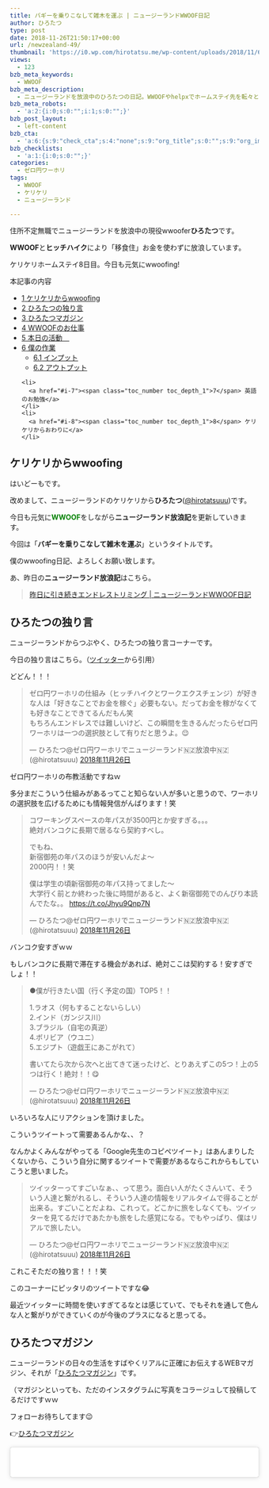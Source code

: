 ```yaml
---
title: バギーを乗りこなして雑木を運ぶ | ニュージーランドWWOOF日記
author: ひろたつ
type: post
date: 2018-11-26T21:50:17+00:00
url: /newzealand-49/
thumbnail: 'https://i0.wp.com/hirotatsu.me/wp-content/uploads/2018/11/67189833ff67dd0d449a7fd2cc80e044.png?fit=304%2C171&ssl=1'
views:
  - 123
bzb_meta_keywords:
  - WWOOF
bzb_meta_description:
  - ニュージーランドを放浪中のひろたつの日記。WWOOFやhelpxでホームステイ先を転々とし、ヒッチハイクで移動する。今日も元気にwwoofing！
bzb_meta_robots:
  - 'a:2:{i:0;s:0:"";i:1;s:0:"";}'
bzb_post_layout:
  - left-content
bzb_cta:
  - 'a:6:{s:9:"check_cta";s:4:"none";s:9:"org_title";s:0:"";s:9:"org_image";s:0:"";s:11:"org_content";s:0:"";s:15:"org_button_text";s:0:"";s:14:"org_button_url";s:0:"";}'
bzb_checklists:
  - 'a:1:{i:0;s:0:"";}'
categories:
  - ゼロ円ワーホリ
tags:
  - WWOOF
  - ケリケリ
  - ニュージーランド

---
```

住所不定無職でニュージーランドを放浪中の現役wwoofer**ひろたつ**です。
  
**WWOOF**と**ヒッチハイク**により「移食住」お金を使わずに放浪しています。
  
ケリケリホームステイ8日目。今日も元気にwwoofing!

<!--more-->

<div id="toc_container" class="toc_transparent no_bullets">
  <p class="toc_title">
    本記事の内容
  </p>
  
  <ul class="toc_list">
    <li>
      <a href="#wwoofing"><span class="toc_number toc_depth_1">1</span> ケリケリからwwoofing</a>
    </li>
    <li>
      <a href="#i"><span class="toc_number toc_depth_1">2</span> ひろたつの独り言</a>
    </li>
    <li>
      <a href="#i-2"><span class="toc_number toc_depth_1">3</span> ひろたつマガジン</a>
    </li>
    <li>
      <a href="#WWOOF"><span class="toc_number toc_depth_1">4</span> WWOOFのお仕事</a>
    </li>
    <li>
      <a href="#i-3"><span class="toc_number toc_depth_1">5</span> 本日の活動　</a>
    </li>
    <li>
      <a href="#i-4"><span class="toc_number toc_depth_1">6</span> 僕の作業</a><ul>
        <li>
          <a href="#i-5"><span class="toc_number toc_depth_2">6.1</span> インプット</a>
        </li>
        <li>
          <a href="#i-6"><span class="toc_number toc_depth_2">6.2</span> アウトプット</a>
        </li>
      </ul>
    </li>
    
    <li>
      <a href="#i-7"><span class="toc_number toc_depth_1">7</span> 英語のお勉強</a>
    </li>
    <li>
      <a href="#i-8"><span class="toc_number toc_depth_1">8</span> ケリケリからおわりに</a>
    </li>
  </ul>
</div>

## <span id="wwoofing">ケリケリからwwoofing</span>

はいどーもです。
  
改めまして、ニュージーランドのケリケリから**ひろたつ**</a>(<a href="https://twitter.com/hirotatsuuu" rel="noopener" target="_blank">@hirotatsuuu</a>)です。
  
今日も元気に<span style="color: green; font-weight: bold;">WWOOF</span>をしながら**ニュージーランド放浪記**を更新していきます。

今回は「**バギーを乗りこなして雑木を運ぶ**」というタイトルです。

僕のwwoofing日記、よろしくお願い致します。

あ、昨日の**ニュージーランド放浪記**はこちら。

<blockquote class="wp-embedded-content" data-secret="mKBGeYGHpX">
  <p>
    <a href="https://hirotatsu.me/newzealand-48/">昨日に引き続きエンドレストリミング | ニュージーランドWWOOF日記</a>
  </p>
</blockquote>

<iframe class="wp-embedded-content" sandbox="allow-scripts" security="restricted" style="position: absolute; clip: rect(1px, 1px, 1px, 1px);" src="https://hirotatsu.me/newzealand-48/embed/#?secret=mKBGeYGHpX" data-secret="mKBGeYGHpX" width="500" height="282" title="&#8220;昨日に引き続きエンドレストリミング | ニュージーランドWWOOF日記&#8221; &#8212; 世界のひろたつから" frameborder="0" marginwidth="0" marginheight="0" scrolling="no"></iframe>

## <span id="i">ひろたつの独り言</span>

ニュージーランドからつぶやく、ひろたつの独り言コーナーです。

今日の独り言はこちら。（<a href="https://twitter.com/hirotatsuuu" rel="noopener" target="_blank">ツイッター</a>から引用）

どどん！！！

<blockquote class="twitter-tweet" data-lang="ja">
  <p lang="ja" dir="ltr">
    ゼロ円ワーホリの仕組み（ヒッチハイクとワークエクスチェンジ）が好きな人は「好きなことでお金を稼ぐ」必要もない。だってお金を稼がなくても好きなことできてるんだもん笑<br />もちろんエンドレスでは難しいけど、この瞬間を生きるんだったらゼロ円ワーホリは一つの選択肢として有りだと思うよ。😌
  </p>
  
  <p>
    &mdash; ひろたつ@ゼロ円ワーホリでニュージーランド🇳🇿放浪中🇳🇿 (@hirotatsuuu) <a href="https://twitter.com/hirotatsuuu/status/1066861119531245568?ref_src=twsrc%5Etfw">2018年11月26日</a>
  </p>
</blockquote>



ゼロ円ワーホリの布教活動ですねｗ
  
多分まだこういう仕組みがあるってこと知らない人が多いと思うので、ワーホリの選択肢を広げるためにも情報発信がんばります！笑

<blockquote class="twitter-tweet" data-lang="ja">
  <p lang="ja" dir="ltr">
    コワーキングスペースの年パスが3500円とか安すぎる。。。<br />絶対バンコクに長期で居るなら契約すべし。
  </p>
  
  <p>
    でもね、<br />新宿御苑の年パスのほうが安いんだよ〜<br />2000円！！笑
  </p>
  
  <p>
    僕は学生の頃新宿御苑の年パス持ってました〜<br />大学行く前とか終わった後に時間があると、よく新宿御苑でのんびり本読んでたな。。 <a href="https://t.co/Jhyu9Qnp7N">https://t.co/Jhyu9Qnp7N</a>
  </p>
  
  <p>
    &mdash; ひろたつ@ゼロ円ワーホリでニュージーランド🇳🇿放浪中🇳🇿 (@hirotatsuuu) <a href="https://twitter.com/hirotatsuuu/status/1066915596531523584?ref_src=twsrc%5Etfw">2018年11月26日</a>
  </p>
</blockquote>



バンコク安すぎｗｗ
  
もしバンコクに長期で滞在する機会があれば、絶対ここは契約する！安すぎでしょ！！

<blockquote class="twitter-tweet" data-lang="ja">
  <p lang="ja" dir="ltr">
    ●僕が行きたい国（行く予定の国）TOP5！！
  </p>
  
  <p>
    1.ラオス（何もすることないらしい）<br />2.インド（ガンジス川）<br />3.ブラジル（自宅の真逆）<br />4.ボリビア（ウユニ）<br />5.エジプト（遊戯王にあこがれて）
  </p>
  
  <p>
    書いてたら次から次へと出てきて迷ったけど、とりあえずこの5つ！上の5つは行く！絶対！！😋
  </p>
  
  <p>
    &mdash; ひろたつ@ゼロ円ワーホリでニュージーランド🇳🇿放浪中🇳🇿 (@hirotatsuuu) <a href="https://twitter.com/hirotatsuuu/status/1066920547794116610?ref_src=twsrc%5Etfw">2018年11月26日</a>
  </p>
</blockquote>



いろいろな人にリアクションを頂けました。
  
こういうツイートって需要あるんかな、、？
  
なんかよくみんながやってる「Google先生のコピペツイート」はあんまりしたくないから、こういう自分に関するツイートで需要があるならこれからもしていこうと思いました。

<blockquote class="twitter-tweet" data-lang="ja">
  <p lang="ja" dir="ltr">
    ツイッターってすごいなぁ、、って思う。面白い人がたくさんいて、そういう人達と繋がれるし、そういう人達の情報をリアルタイムで得ることが出来る。すごいことだよね、これって。どこかに旅をしなくても、ツイッターを見てるだけであたかも旅をした感覚になる。でもやっぱり、僕はリアルで旅したい。
  </p>
  
  <p>
    &mdash; ひろたつ@ゼロ円ワーホリでニュージーランド🇳🇿放浪中🇳🇿 (@hirotatsuuu) <a href="https://twitter.com/hirotatsuuu/status/1066993272382357504?ref_src=twsrc%5Etfw">2018年11月26日</a>
  </p>
</blockquote>



これこそただの独り言！！！笑
  
このコーナーにピッタリのツイートですな😂
  
最近ツイッターに時間を使いすぎてるなとは感じていて、でもそれを通して色んな人と繋がりができていくのが今後のプラスになると思ってる。

## <span id="i-2">ひろたつマガジン</span>

ニュージーランドの日々の生活をすばやくリアルに正確にお伝えするWEBマガジン、それが「<a href="https://www.instagram.com/hirotatsu_mag" rel="noopener" target="_blank">ひろたつマガジン</a>」です。
  
（マガジンといっても、ただのインスタグラムに写真をコラージュして投稿してるだけですｗｗ

フォローお待ちしてます😉
  
👉<a href="https://www.instagram.com/hirotatsu_mag" rel="noopener" target="_blank">ひろたつマガジン</a>

<blockquote class="instagram-media" data-instgrm-permalink="https://www.instagram.com/p/Bq4XKR6gygv/?utm_source=ig_embed&utm_medium=loading" data-instgrm-version="12" style=" background:#FFF; border:0; border-radius:3px; box-shadow:0 0 1px 0 rgba(0,0,0,0.5),0 1px 10px 0 rgba(0,0,0,0.15); margin: 1px; max-width:540px; min-width:326px; padding:0; width:99.375%; width:-webkit-calc(100% - 2px); width:calc(100% - 2px);">
  <div style="padding:16px;">
    <a href="https://www.instagram.com/p/Bq4XKR6gygv/?utm_source=ig_embed&utm_medium=loading" style=" background:#FFFFFF; line-height:0; padding:0 0; text-align:center; text-decoration:none; width:100%;" target="_blank"> </p> 
    
    <div style=" display: flex; flex-direction: row; align-items: center;">
      <div style="background-color: #F4F4F4; border-radius: 50%; flex-grow: 0; height: 40px; margin-right: 14px; width: 40px;">
      </div>
      
      <div style="display: flex; flex-direction: column; flex-grow: 1; justify-content: center;">
        <div style=" background-color: #F4F4F4; border-radius: 4px; flex-grow: 0; height: 14px; margin-bottom: 6px; width: 100px;">
        </div>
        
        <div style=" background-color: #F4F4F4; border-radius: 4px; flex-grow: 0; height: 14px; width: 60px;">
        </div>
      </div>
    </div>
    
    <div style="padding: 19% 0;">
    </div>
    
    <div style="display:block; height:50px; margin:0 auto 12px; width:50px;">
      <svg width="50px" height="50px" viewBox="0 0 60 60" version="1.1" xmlns="https://www.w3.org/2000/svg" xmlns:xlink="https://www.w3.org/1999/xlink"><g stroke="none" stroke-width="1" fill="none" fill-rule="evenodd"><g transform="translate(-511.000000, -20.000000)" fill="#000000"><g><path d="M556.869,30.41 C554.814,30.41 553.148,32.076 553.148,34.131 C553.148,36.186 554.814,37.852 556.869,37.852 C558.924,37.852 560.59,36.186 560.59,34.131 C560.59,32.076 558.924,30.41 556.869,30.41 M541,60.657 C535.114,60.657 530.342,55.887 530.342,50 C530.342,44.114 535.114,39.342 541,39.342 C546.887,39.342 551.658,44.114 551.658,50 C551.658,55.887 546.887,60.657 541,60.657 M541,33.886 C532.1,33.886 524.886,41.1 524.886,50 C524.886,58.899 532.1,66.113 541,66.113 C549.9,66.113 557.115,58.899 557.115,50 C557.115,41.1 549.9,33.886 541,33.886 M565.378,62.101 C565.244,65.022 564.756,66.606 564.346,67.663 C563.803,69.06 563.154,70.057 562.106,71.106 C561.058,72.155 560.06,72.803 558.662,73.347 C557.607,73.757 556.021,74.244 553.102,74.378 C549.944,74.521 548.997,74.552 541,74.552 C533.003,74.552 532.056,74.521 528.898,74.378 C525.979,74.244 524.393,73.757 523.338,73.347 C521.94,72.803 520.942,72.155 519.894,71.106 C518.846,70.057 518.197,69.06 517.654,67.663 C517.244,66.606 516.755,65.022 516.623,62.101 C516.479,58.943 516.448,57.996 516.448,50 C516.448,42.003 516.479,41.056 516.623,37.899 C516.755,34.978 517.244,33.391 517.654,32.338 C518.197,30.938 518.846,29.942 519.894,28.894 C520.942,27.846 521.94,27.196 523.338,26.654 C524.393,26.244 525.979,25.756 528.898,25.623 C532.057,25.479 533.004,25.448 541,25.448 C548.997,25.448 549.943,25.479 553.102,25.623 C556.021,25.756 557.607,26.244 558.662,26.654 C560.06,27.196 561.058,27.846 562.106,28.894 C563.154,29.942 563.803,30.938 564.346,32.338 C564.756,33.391 565.244,34.978 565.378,37.899 C565.522,41.056 565.552,42.003 565.552,50 C565.552,57.996 565.522,58.943 565.378,62.101 M570.82,37.631 C570.674,34.438 570.167,32.258 569.425,30.349 C568.659,28.377 567.633,26.702 565.965,25.035 C564.297,23.368 562.623,22.342 560.652,21.575 C558.743,20.834 556.562,20.326 553.369,20.18 C550.169,20.033 549.148,20 541,20 C532.853,20 531.831,20.033 528.631,20.18 C525.438,20.326 523.257,20.834 521.349,21.575 C519.376,22.342 517.703,23.368 516.035,25.035 C514.368,26.702 513.342,28.377 512.574,30.349 C511.834,32.258 511.326,34.438 511.181,37.631 C511.035,40.831 511,41.851 511,50 C511,58.147 511.035,59.17 511.181,62.369 C511.326,65.562 511.834,67.743 512.574,69.651 C513.342,71.625 514.368,73.296 516.035,74.965 C517.703,76.634 519.376,77.658 521.349,78.425 C523.257,79.167 525.438,79.673 528.631,79.82 C531.831,79.965 532.853,80.001 541,80.001 C549.148,80.001 550.169,79.965 553.369,79.82 C556.562,79.673 558.743,79.167 560.652,78.425 C562.623,77.658 564.297,76.634 565.965,74.965 C567.633,73.296 568.659,71.625 569.425,69.651 C570.167,67.743 570.674,65.562 570.82,62.369 C570.966,59.17 571,58.147 571,50 C571,41.851 570.966,40.831 570.82,37.631"></path></g></g></g></svg>
    </div>
    
    <div style="padding-top: 8px;">
      <div style=" color:#3897f0; font-family:Arial,sans-serif; font-size:14px; font-style:normal; font-weight:550; line-height:18px;">
        View this post on Instagram
      </div>
    </div>
    
    <div style="padding: 12.5% 0;">
    </div>
    
    <div style="display: flex; flex-direction: row; margin-bottom: 14px; align-items: center;">
      <div>
        <div style="background-color: #F4F4F4; border-radius: 50%; height: 12.5px; width: 12.5px; transform: translateX(0px) translateY(7px);">
        </div>
        
        <div style="background-color: #F4F4F4; height: 12.5px; transform: rotate(-45deg) translateX(3px) translateY(1px); width: 12.5px; flex-grow: 0; margin-right: 14px; margin-left: 2px;">
        </div>
        
        <div style="background-color: #F4F4F4; border-radius: 50%; height: 12.5px; width: 12.5px; transform: translateX(9px) translateY(-18px);">
        </div>
      </div>
      
      <div style="margin-left: 8px;">
        <div style=" background-color: #F4F4F4; border-radius: 50%; flex-grow: 0; height: 20px; width: 20px;">
        </div>
        
        <div style=" width: 0; height: 0; border-top: 2px solid transparent; border-left: 6px solid #f4f4f4; border-bottom: 2px solid transparent; transform: translateX(16px) translateY(-4px) rotate(30deg)">
        </div>
      </div>
      
      <div style="margin-left: auto;">
        <div style=" width: 0px; border-top: 8px solid #F4F4F4; border-right: 8px solid transparent; transform: translateY(16px);">
        </div>
        
        <div style=" background-color: #F4F4F4; flex-grow: 0; height: 12px; width: 16px; transform: translateY(-4px);">
        </div>
        
        <div style=" width: 0; height: 0; border-top: 8px solid #F4F4F4; border-left: 8px solid transparent; transform: translateY(-4px) translateX(8px);">
        </div>
      </div>
    </div>
    
    <div style="display: flex; flex-direction: column; flex-grow: 1; justify-content: center; margin-bottom: 24px;">
      <div style=" background-color: #F4F4F4; border-radius: 4px; flex-grow: 0; height: 14px; margin-bottom: 6px; width: 224px;">
      </div>
      
      <div style=" background-color: #F4F4F4; border-radius: 4px; flex-grow: 0; height: 14px; width: 144px;">
      </div>
    </div>
    
    <p>
      </a>
    </p>
    
    <p style=" color:#c9c8cd; font-family:Arial,sans-serif; font-size:14px; line-height:17px; margin-bottom:0; margin-top:8px; overflow:hidden; padding:8px 0 7px; text-align:center; text-overflow:ellipsis; white-space:nowrap;">
      <a href="https://www.instagram.com/p/Bq4XKR6gygv/?utm_source=ig_embed&utm_medium=loading" style=" color:#c9c8cd; font-family:Arial,sans-serif; font-size:14px; font-style:normal; font-weight:normal; line-height:17px; text-decoration:none;" target="_blank">ひろたつマガジンさん(@hirotatsu_mag)がシェアした投稿</a> &#8211; <time style=" font-family:Arial,sans-serif; font-size:14px; line-height:17px;" datetime="2018-12-02T09:54:39+00:00">2018年12月月2日午前1時54分PST</time>
    </p></div> </blockquote> 
    
    <p>
    </p>
    
    <p>
      本日は夕ごはんのお肉を自分で焼きました！<br /> 僕、本当に料理全く出来ないので、すごい緊張しましたｗ<br /> Youtubeで「お肉 焼き方」で調べて簡単にイメージを作って、いざ料理！！！って感じでやりましたｗ
    </p>
    
    <p>
      料理力、、上げていきたいな。
    </p>
    
    <h2>
      <span id="WWOOF">WWOOFのお仕事</span>
    </h2>
    
    <blockquote class="twitter-tweet" data-lang="ja">
      <p lang="ja" dir="ltr">
        今日WWOOFのお仕事
      </p>
      
      <p>
        &#8211; 雑木を運ぶ
      </p>
      
      <p>
        いや〜シンプル笑<br />でもね、これだけなんよね😅<br />動画を見ていただければ、、わかります。<br />これが僕の今日お仕事の全てです😌 <a href="https://t.co/opKMlejHHN">pic.twitter.com/opKMlejHHN</a>
      </p>
      
      <p>
        &mdash; ひろたつ@ゼロ円ワーホリでニュージーランド🇳🇿放浪中🇳🇿 (@hirotatsuuu) <a href="https://twitter.com/hirotatsuuu/status/1066996121380151296?ref_src=twsrc%5Etfw">2018年11月26日</a>
      </p>
    </blockquote>
    
    <p>
    </p>
    
    <p>
      今日のWWOOFのお仕事
    </p>
    
    <ul>
      <li>
        バギーを乗りこなして雑木を運ぶ
      </li>
    </ul>
    
    <p>
      バギー乗るの、、楽しい♪<br /> スピード全開のときの風を切る感じがたまらない。<br /> 時間を忘れてハードワークしてしまった〜
    </p>
    
    <h2>
      <span id="i-3">本日の活動　</span>
    </h2>
    
    <p>
      本日は、とある方とお電話をしました！<br /> ツイッターで繋がった方です。
    </p>
    
    <blockquote class="twitter-tweet" data-lang="ja">
      <p lang="ja" dir="ltr">
        NZでワーホリをされているひろたつさん<a href="https://twitter.com/hirotatsuuu?ref_src=twsrc%5Etfw">@hirotatsuuu</a> と電話をしました！
      </p>
      
      <p>
        絶賛WHOOFING(知らない方は彼のブログを！)でとても笑顔の素敵で気さくな方でした。
      </p>
      
      <p>
        英語力をつけてから世界一周に行かれる予定だそうで、話を聞いていると行動量が凄すぎる。。そして２ヶ月で１万も使わないという節約の神！
      </p>
      
      <p>
        &mdash; まっと@アメリカ🇺🇸正規留学兼エンジニア (@matt_922w) <a href="https://twitter.com/matt_922w/status/1066950995391975424?ref_src=twsrc%5Etfw">2018年11月26日</a>
      </p>
    </blockquote>
    
    <p>
    </p>
    
    <blockquote class="twitter-tweet" data-lang="ja">
      <p lang="ja" dir="ltr">
        アメリカで留学中のまっと(<a href="https://twitter.com/matt_922w?ref_src=twsrc%5Etfw">@matt_922w</a> )さんとお電話しました！！😋
      </p>
      
      <p>
        いや〜とりあえずイケメン（笑）<br />今後、プログラミングを武器にフリーランスとして世界を駆け巡るそうです！<br />来週からはタイに行くそうで、タイからの情報発信も楽しみですな！😋
      </p>
      
      <p>
        &mdash; ひろたつ@ゼロ円ワーホリでニュージーランド🇳🇿放浪中🇳🇿 (@hirotatsuuu) <a href="https://twitter.com/hirotatsuuu/status/1066954680809349121?ref_src=twsrc%5Etfw">2018年11月26日</a>
      </p>
    </blockquote>
    
    <p>
    </p>
    
    <p>
      アメリカ在住のまっとさん！！<br /> 初めてツイッターで知り合って電話をしました。<br /> プログラミングを勉強中で面白い方だった。<br /> （久々に電話をして、緊張美味だったｗ
    </p>
    
    <p>
      こういう出会ってとても大切だし、面白いですね😋
    </p>
    
    <h2>
      <span id="i-4">僕の作業</span>
    </h2>
    
    <p>
      本日、僕が行ったインプットやアウトプット、その他諸々をシェアします。<br /> （遊んでばっかりじゃないですよってことを伝えるために、、、
    </p>
    
    <p>
      何かの参考になればと思います。
    </p>
    
    <h3>
      <span id="i-5">インプット</span>
    </h3>
    
    <ul>
      <li>
        やまけんサロンのコラムを読む
      </li>
      <li>
        やまけんさんの強み発掘グループに目を通す
      </li>
    </ul>
    
    <p>
      これは得るものが大きかったです。<br /> 意識の高い人がどのように考えていて、どのような行動をしているのかを知ることが出来ました。<br /> 僕も見習わないとな。
    </p>
    
    <h3>
      <span id="i-6">アウトプット</span>
    </h3>
    
    <ul>
      <li>
        ツイート 8件
      </li>
      <li>
        インスタ 2件
      </li>
      <li>
        ブログ 1件
      </li>
      <li>
        世界一周の予定を考える
      </li>
    </ul>
    
    <p>
      インプットとアウトプットに関して、正直最近どちらもうまく出来ていません。<br /> インプットもアウトプットもしないでだらだらSNSを見ていたり、ネットサーフィンしてしまっている。<br /> このあたりをしっかりと見直して変えていかないといけないと感じています。
    </p>
    
    <h2>
      <span id="i-7">英語のお勉強</span>
    </h2>
    
    <p>
      ここでは、毎日僕が新しく覚えた英語を3つご紹介します。<br /> 僕の英語力の低さが露呈しますが、、しゃーなしｗ
    </p>
    
    <ul>
      <li>
        comfortable 快適
      </li>
      <li>
        plaster 絆創膏
      </li>
      <li>
        sugar cane サトウキビ
      </li>
    </ul>
    
    <p>
      なぞの3つをチョイスｗｗ<br /> どれも今までの会話の中で出てきて「？」ってなったやつです。
    </p>
    
    <h2>
      <span id="i-8">ケリケリからおわりに</span>
    </h2>
    
    <p>
      本日のWWOOFな一日はいかがだったでしょうか。<br /> ワーホリや留学を考えてる人、WWOOFやhelpx,workawayを使ってホームステイをしようと考えてる人、お金を使わずに海外に長期滞在しようと考えてる人へ、何かの参考になれば幸いです。
    </p>
    
    <p>
      以上、<span style="color: blue; font-weight: bold;">住所不定無職でニュージーランドを放浪</span>しながらケリケリでwwoofingをしている<strong>ひろたつ</strong></a>(<a href="https://twitter.com/hirotatsuuu" rel="noopener" target="_blank">@hirotatsuuu</a>)の一日でした。
    </p>
    
    <p>
      最後まで読んでくださり、ありがとうございました。<br /> 僕のニュージーランド放浪はこれからも続きます。<br /> なので、明日の<strong>ニュージーランド放浪記</strong>もぜひ見てくださいな〜<br /> コメント等もお待ちしてます😉
    </p>
    
    <hr />
    
    <p>
      「世界のひろたつから」では、ニュージーランド放浪記以外にも様々な記事を公開しています。<br /> 興味がありましたら、何かの参考にしてください。
    </p>
    
    <p>
      僕がニュージーランドを放浪している理由は<strong>英語</strong>のためです。
    </p>
    
    <blockquote class="wp-embedded-content" data-secret="fyNuiRcC8O">
      <p>
        <a href="https://hirotatsu.me/why-english-speaking/">なぜ僕が英語を喋れるようになりたいのか？</a>
      </p>
    </blockquote>
    
    <p>
      <iframe class="wp-embedded-content" sandbox="allow-scripts" security="restricted" style="position: absolute; clip: rect(1px, 1px, 1px, 1px);" src="https://hirotatsu.me/why-english-speaking/embed/#?secret=fyNuiRcC8O" data-secret="fyNuiRcC8O" width="500" height="282" title="&#8220;なぜ僕が英語を喋れるようになりたいのか？&#8221; &#8212; 世界のひろたつから" frameborder="0" marginwidth="0" marginheight="0" scrolling="no"></iframe>
    </p>
    
    <p>
      WWOOFってなーに？という方はこちらの記事をチェック。
    </p>
    
    <blockquote class="wp-embedded-content" data-secret="4O9ynTynxT">
      <p>
        <a href="https://hirotatsu.me/wwoof-nz/">ニュージーランドでWWOOFを使ってホームステイしてみた</a>
      </p>
    </blockquote>
    
    <p>
      <iframe class="wp-embedded-content" sandbox="allow-scripts" security="restricted" style="position: absolute; clip: rect(1px, 1px, 1px, 1px);" src="https://hirotatsu.me/wwoof-nz/embed/#?secret=4O9ynTynxT" data-secret="4O9ynTynxT" width="500" height="282" title="&#8220;ニュージーランドでWWOOFを使ってホームステイしてみた&#8221; &#8212; 世界のひろたつから" frameborder="0" marginwidth="0" marginheight="0" scrolling="no"></iframe>
    </p>
    
    <div style="font-size: 0px; height: 0px; line-height: 0px; margin: 0; padding: 0; clear: both;">
    </div>
